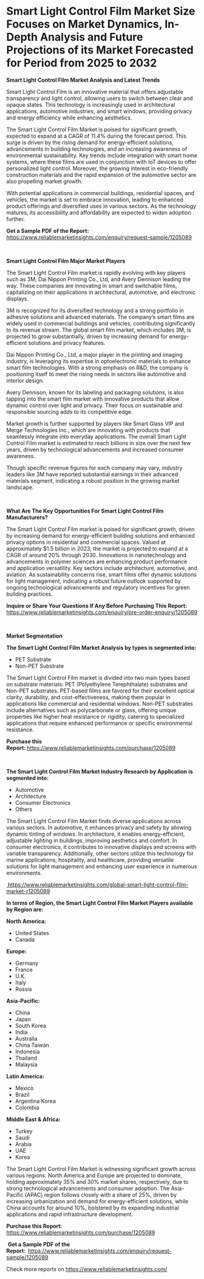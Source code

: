 <p><h1>Smart Light Control Film Market Size Focuses on Market Dynamics, In-Depth Analysis and Future Projections of its Market Forecasted for Period from 2025 to 2032</h1></p><p><strong>Smart Light Control Film Market Analysis and Latest Trends</strong></p>
<p><p>Smart Light Control Film is an innovative material that offers adjustable transparency and light control, allowing users to switch between clear and opaque states. This technology is increasingly used in architectural applications, automotive industries, and smart windows, providing privacy and energy efficiency while enhancing aesthetics.</p><p>The Smart Light Control Film Market is poised for significant growth, expected to expand at a CAGR of 11.4% during the forecast period. This surge is driven by the rising demand for energy-efficient solutions, advancements in building technologies, and an increasing awareness of environmental sustainability. Key trends include integration with smart home systems, where these films are used in conjunction with IoT devices to offer personalized light control. Moreover, the growing interest in eco-friendly construction materials and the rapid expansion of the automotive sector are also propelling market growth.</p><p>With potential applications in commercial buildings, residential spaces, and vehicles, the market is set to embrace innovation, leading to enhanced product offerings and diversified uses in various sectors. As the technology matures, its accessibility and affordability are expected to widen adoption further.</p></p>
<p><strong>Get a Sample PDF of the Report:&nbsp;</strong> <a href="https://www.reliablemarketinsights.com/enquiry/request-sample/1205089?utm_campaign=2102&utm_medium=2&utm_source=Github&utm_content=ia&utm_term=03042025&utm_id=smart-light-control-film">https://www.reliablemarketinsights.com/enquiry/request-sample/1205089</a></p>
<p>&nbsp;</p>
<p><strong>Smart Light Control Film Major Market Players</strong></p>
<p><p>The Smart Light Control Film market is rapidly evolving with key players such as 3M, Dai Nippon Printing Co., Ltd, and Avery Dennison leading the way. These companies are innovating in smart and switchable films, capitalizing on their applications in architectural, automotive, and electronic displays.</p><p>3M is recognized for its diversified technology and a strong portfolio in adhesive solutions and advanced materials. The company’s smart films are widely used in commercial buildings and vehicles, contributing significantly to its revenue stream. The global smart film market, which includes 3M, is projected to grow substantially, driven by increasing demand for energy-efficient solutions and privacy features.</p><p>Dai Nippon Printing Co., Ltd, a major player in the printing and imaging industry, is leveraging its expertise in optoelectronic materials to enhance smart film technologies. With a strong emphasis on R&D, the company is positioning itself to meet the rising needs in sectors like automotive and interior design. </p><p>Avery Dennison, known for its labeling and packaging solutions, is also tapping into the smart film market with innovative products that allow dynamic control over light and privacy. Their focus on sustainable and responsible sourcing adds to its competitive edge.</p><p>Market growth is further supported by players like Smart Glass VIP and Merge Technologies Inc., which are innovating with products that seamlessly integrate into everyday applications. The overall Smart Light Control Film market is estimated to reach billions in size over the next few years, driven by technological advancements and increased consumer awareness.</p><p>Though specific revenue figures for each company may vary, industry leaders like 3M have reported substantial earnings in their advanced materials segment, indicating a robust position in the growing market landscape.</p></p>
<p>&nbsp;</p>
<p><strong>What Are The Key Opportunities For Smart Light Control Film Manufacturers?</strong></p>
<p><p>The Smart Light Control Film market is poised for significant growth, driven by increasing demand for energy-efficient building solutions and enhanced privacy options in residential and commercial spaces. Valued at approximately $1.5 billion in 2023, the market is projected to expand at a CAGR of around 20% through 2030. Innovations in nanotechnology and advancements in polymer sciences are enhancing product performance and application versatility. Key sectors include architecture, automotive, and aviation. As sustainability concerns rise, smart films offer dynamic solutions for light management, indicating a robust future outlook supported by ongoing technological advancements and regulatory incentives for green building practices.</p></p>
<p><strong>Inquire or Share Your Questions If Any Before Purchasing This Report:</strong> <a href="https://www.reliablemarketinsights.com/enquiry/pre-order-enquiry/1205089?utm_campaign=2102&utm_medium=2&utm_source=Github&utm_content=ia&utm_term=03042025&utm_id=smart-light-control-film">https://www.reliablemarketinsights.com/enquiry/pre-order-enquiry/1205089</a></p>
<p>&nbsp;</p>
<p><strong>Market Segmentation</strong></p>
<p><strong>The Smart Light Control Film Market Analysis by types is segmented into:</strong></p>
<p><ul><li>PET Substrate</li><li>Non-PET Substrate</li></ul></p>
<p><p>The Smart Light Control Film market is divided into two main types based on substrate materials: PET (Polyethylene Terephthalate) substrates and Non-PET substrates. PET-based films are favored for their excellent optical clarity, durability, and cost-effectiveness, making them popular in applications like commercial and residential windows. Non-PET substrates include alternatives such as polycarbonate or glass, offering unique properties like higher heat resistance or rigidity, catering to specialized applications that require enhanced performance or specific environmental resistance.</p></p>
<p><strong>Purchase this Report:&nbsp;</strong><a href="https://www.reliablemarketinsights.com/purchase/1205089?utm_campaign=2102&utm_medium=2&utm_source=Github&utm_content=ia&utm_term=03042025&utm_id=smart-light-control-film">https://www.reliablemarketinsights.com/purchase/1205089</a></p>
<p>&nbsp;</p>
<p><strong>The Smart Light Control Film Market Industry Research by Application is segmented into:</strong></p>
<p><ul><li>Automotive</li><li>Architecture</li><li>Consumer Electronics</li><li>Others</li></ul></p>
<p><p>The Smart Light Control Film Market finds diverse applications across various sectors. In automotive, it enhances privacy and safety by allowing dynamic tinting of windows. In architecture, it enables energy-efficient, adjustable lighting in buildings, improving aesthetics and comfort. In consumer electronics, it contributes to innovative displays and screens with variable transparency. Additionally, other sectors utilize this technology for marine applications, hospitality, and healthcare, providing versatile solutions for light management and enhancing user experience in numerous environments.</p></p>
<p><a href="https://www.reliablemarketinsights.com/global-smart-light-control-film-market-r1205089?utm_campaign=2102&utm_medium=2&utm_source=Github&utm_content=ia&utm_term=03042025&utm_id=smart-light-control-film">&nbsp;https://www.reliablemarketinsights.com/global-smart-light-control-film-market-r1205089</a></p>
<p><strong>In terms of Region, the Smart Light Control Film Market Players available by Region are:</strong></p>
<p>
    <p> <strong> North America: </strong>
        <ul>
            <li>United States</li>
            <li>Canada</li>
        </ul>
        </p> 
    <p> <strong> Europe: </strong>
        <ul>
            <li>Germany</li>
            <li>France</li>
            <li>U.K.</li>
            <li>Italy</li>
            <li>Russia</li>
        </ul>
        </p> 
    <p> <strong> Asia-Pacific: </strong>
        <ul>
            <li>China</li>
            <li>Japan</li>
            <li>South Korea</li>
            <li>India</li>
            <li>Australia</li>
            <li>China Taiwan</li>
            <li>Indonesia</li>
            <li>Thailand</li>
            <li>Malaysia</li>
        </ul>
        </p> 
    <p> <strong> Latin America: </strong>
        <ul>
            <li>Mexico</li>
            <li>Brazil</li>
            <li>Argentina Korea</li>
            <li>Colombia</li>
        </ul>
        </p> 
    <p> <strong> Middle East & Africa: </strong>
        <ul>
            <li>Turkey</li>
            <li>Saudi</li>
            <li>Arabia</li>
            <li>UAE</li>
            <li>Korea</li>
        </ul>
    </p>
    </p>
<p><p>The Smart Light Control Film Market is witnessing significant growth across various regions. North America and Europe are projected to dominate, holding approximately 35% and 30% market shares, respectively, due to strong technological advancements and consumer adoption. The Asia-Pacific (APAC) region follows closely with a share of 25%, driven by increasing urbanization and demand for energy-efficient solutions, while China accounts for around 10%, bolstered by its expanding industrial applications and rapid infrastructure development.</p></p>
<p><strong>Purchase this Report: </strong><a href="https://www.reliablemarketinsights.com/purchase/1205089?utm_campaign=2102&utm_medium=2&utm_source=Github&utm_content=ia&utm_term=03042025&utm_id=smart-light-control-film">https://www.reliablemarketinsights.com/purchase/1205089</a></p>
<p>&nbsp;<strong>Get a Sample PDF of the Report:&nbsp;&nbsp;</strong><a href="https://www.reliablemarketinsights.com/enquiry/request-sample/1205089?utm_campaign=2102&utm_medium=2&utm_source=Github&utm_content=ia&utm_term=03042025&utm_id=smart-light-control-film">https://www.reliablemarketinsights.com/enquiry/request-sample/1205089</a></p>
<p><strong></strong></p>
<p>Check more reports on <a href="https://www.reliablemarketinsights.com/?utm_campaign=2102&utm_medium=2&utm_source=Github&utm_content=ia&utm_term=03042025&utm_id=smart-light-control-film">https://www.reliablemarketinsights.com/</a></p>